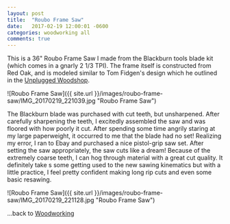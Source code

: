 ```yaml
---
layout: post
title:  "Roubo Frame Saw"
date:   2017-02-19 12:00:01 -0600
categories: woodworking all
comments: true
---
```


This is a 36" Roubo Frame Saw I made from the Blackburn tools blade kit (which comes in a gnarly 2 1/3 TPI). The frame itself is constructed from Red Oak, and is modeled similar to Tom Fidgen's design which he outlined in the [Unplugged Woodshop](http://www.tauntonstore.com/the-unplugged-woodshop-071423.php). 

![Roubo Frame Saw]({{ site.url }}/images/roubo-frame-saw/IMG_20170219_221039.jpg "Roubo Frame Saw")

The Blackburn blade was purchased with cut teeth, but unsharpened. After carefully sharpening the teeth, I excitedly assembled the saw and was floored with how poorly it cut. After spending some time angrily staring at my large paperweight, it occurred to me that the blade had no set! Realizing my error, I ran to Ebay and purchased a nice pistol-grip saw set. After setting the saw appropriately, the saw cuts like a dream! Because of the extremely coarse teeth, I can hog through material with a great cut quality. It definitely take s some getting used to the new sawing kinematics but with a little practice, I feel pretty confident making long rip cuts and even some basic resawing.

![Roubo Frame Saw]({{ site.url }}/images/roubo-frame-saw/IMG_20170219_221128.jpg "Roubo Frame Saw")


...back to [Woodworking](/woodworking/)
